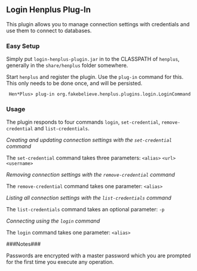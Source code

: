 ## Login Henplus Plug-In ##

This plugin allows you to manage connection settings with credentials and use them to connect to databases.

### Easy Setup ###

Simply put `login-henplus-plugin.jar` in to the CLASSPATH of `henplus`, generally in the `share/henplus` folder somewhere.

Start `henplus` and register the plugin. Use the `plug-in` command for this. This only needs to be done once, and will be persisted.

     Hen*Plus> plug-in org.fakebelieve.henplus.plugins.login.LoginCommand


### Usage ###

The plugin responds to four commands `login`, `set-credential`, `remove-credential` and `list-credentials`.

*Creating and updating connection settings with the `set-credential` command*

The `set-credential` command takes three parameters: `<alias>` `<url>` `<username>`

*Removing connection settings with the `remove-credential` command*

The `remove-credential` command takes one parameter: `<alias>`

*Listing all connection settings with the `list-credentials` command*

The `list-credentials` command takes an optional parameter: `-p`

*Connecting using the `login` command*

The `login` command takes one parameter: `<alias>`

###Notes###

Passwords are encrypted with a master password which you are prompted for the first time you execute any operation.
